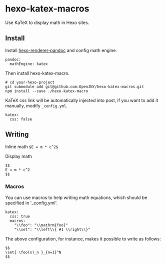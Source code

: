 # hexo-katex-macros

Use KaTeX to display math in Hexo sites.

## Install 

Install [hexo-renderer-pandoc](https://github.com/wzpan/hexo-renderer-pandoc) and config math engine.

```
pandoc:
  mathEngine: katex
```

Then install hexo-katex-macro.

```
# cd your-hexo-project
git submodule add git@github.com:OpenJNY/hexo-katex-macros.git
npm install --save ./hexo-katex-macro
```

KaTeX css link will be automatically injected into post, if you want to add it manually, modify `_config.yml`.

```
katex:
  css: false
```


## Writing

Inline math `$E = m * c^2$`

Display math

```
$$
E = m * c^2
$$
```

### Macros

You can use macros to help writing math equations, which should be specified in '_config.yml'.

```
katex:
  css: true
  macros:
    "\\foo": "\\mathrm{foo}"
    "\\set": "\\left\\{ #1 \\right\\}"
```

The above configuration, for instance, makes it possible to write as follows:

```
$$
\set{ \foo(x)_n }_{n=1}^N
$$
```

